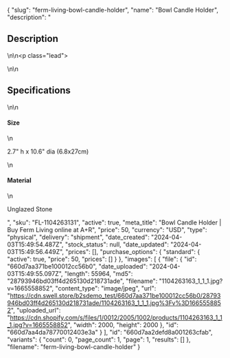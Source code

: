 {
  "slug": "ferm-living-bowl-candle-holder",
  "name": "Bowl Candle Holder",
  "description": "<h2>Description</h2>\n<!-- split -->\n<p class=\"lead\"> </p>\n<!-- split -->\n<h2>Specifications</h2>\n<!-- split -->\n<h4>Size</h4>\n<p>2.7\" h x 10.6\" dia (6.8x27cm)</p>\n<h4>Material</h4>\n<p>Unglazed Stone</p>",
  "sku": "FL-1104263131",
  "active": true,
  "meta_title": "Bowl Candle Holder | Buy Ferm Living online at A+R",
  "price": 50,
  "currency": "USD",
  "type": "physical",
  "delivery": "shipment",
  "date_created": "2024-04-03T15:49:54.487Z",
  "stock_status": null,
  "date_updated": "2024-04-03T15:49:56.449Z",
  "prices": [],
  "purchase_options": {
    "standard": {
      "active": true,
      "price": 50,
      "prices": []
    }
  },
  "images": [
    {
      "file": {
        "id": "660d7aa371be100012cc56b0",
        "date_uploaded": "2024-04-03T15:49:55.097Z",
        "length": 55964,
        "md5": "28793946bd03ff4d265130d218731ade",
        "filename": "1104263163_1_1_1.jpg?v=1665558852",
        "content_type": "image/jpeg",
        "url": "https://cdn.swell.store/b2sdemo_test/660d7aa371be100012cc56b0/28793946bd03ff4d265130d218731ade/1104263163_1_1_1.jpg%3Fv%3D1665558852",
        "uploaded_url": "https://cdn.shopify.com/s/files/1/0012/2005/1002/products/1104263163_1_1_1.jpg?v=1665558852",
        "width": 2000,
        "height": 2000
      },
      "id": "660d7aa4da78770012403e3a"
    }
  ],
  "id": "660d7aa2defd8a001263cfab",
  "variants": {
    "count": 0,
    "page_count": 1,
    "page": 1,
    "results": []
  },
  "filename": "ferm-living-bowl-candle-holder"
}